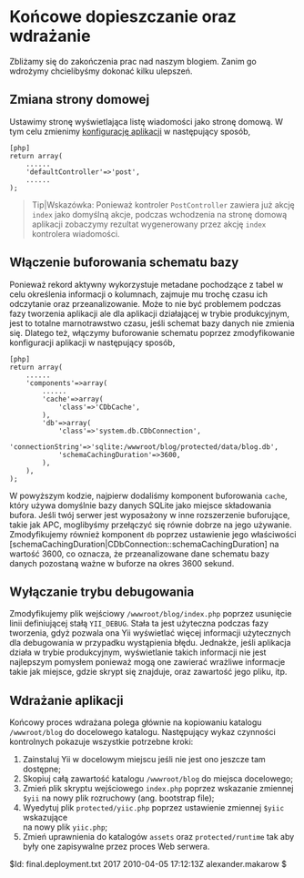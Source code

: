 Końcowe dopieszczanie oraz wdrażanie
============================

Zbliżamy się do zakończenia prac nad naszym blogiem. Zanim go wdrożymy chcielibyśmy dokonać kilku ulepszeń.


Zmiana strony domowej
------------------

Ustawimy stronę wyświetlająca listę wiadomości jako stronę domową. W tym celu zmienimy [konfigurację aplikacji](http://www.yiiframework.com/doc/guide/basics.application#application-configuration) w następujący sposób,

~~~
[php]
return array(
	......
	'defaultController'=>'post',
	......
);
~~~

> Tip|Wskazówka: Ponieważ kontroler `PostController` zawiera już akcję `index` jako domyślną akcje, podczas wchodzenia na stronę domową aplikacji zobaczymy rezultat wygenerowany przez akcję `index` kontrolera wiadomości.


Włączenie buforowania schematu bazy
-----------------------

Ponieważ rekord aktywny wykorzystuje metadane pochodzące z tabel w celu określenia informacji o kolumnach, zajmuje mu trochę czasu ich odczytanie oraz przeanalizowanie. Może to nie być problemem podczas fazy tworzenia aplikacji ale dla aplikacji działającej w trybie produkcyjnym, jest to totalne marnotrawstwo czasu, jeśli schemat bazy danych nie zmienia się. Dlatego też, włączymy buforowanie schematu poprzez zmodyfikowanie konfiguracji aplikacji w następujący sposób,

~~~
[php]
return array(
	......
	'components'=>array(
		......
		'cache'=>array(
			'class'=>'CDbCache',
		),
		'db'=>array(
			'class'=>'system.db.CDbConnection',
			'connectionString'=>'sqlite:/wwwroot/blog/protected/data/blog.db',
			'schemaCachingDuration'=>3600,
		),
	),
);
~~~

W powyższym kodzie, najpierw dodaliśmy komponent buforowania `cache`, który używa domyślnie bazy danych SQLite jako miejsce składowania bufora. Jeśli twój serwer jest wyposażony w inne rozszerzenie buforujące, takie jak APC, moglibyśmy przełączyć się równie dobrze na jego używanie. Zmodyfikujemy również komponent `db` poprzez ustawienie jego właściwości [schemaCachingDuration|CDbConnection::schemaCachingDuration] na wartość 3600, co oznacza, że przeanalizowane dane schematu bazy danych pozostaną ważne w buforze na okres 3600 sekund.


Wyłączanie trybu debugowania
------------------------

Zmodyfikujemy plik wejściowy `/wwwroot/blog/index.php` poprzez usunięcie linii definiującej stałą `YII_DEBUG`. Stała ta jest użyteczna podczas fazy tworzenia, gdyż pozwala ona Yii wyświetlać więcej informacji użytecznych dla debugowania w przypadku wystąpienia błędu. Jednakże, jeśli aplikacja działa w trybie produkcyjnym, wyświetlanie takich informacji nie jest najlepszym pomysłem ponieważ mogą one zawierać wrażliwe informacje takie jak miejsce, gdzie skrypt się znajduje, oraz zawartość jego pliku, itp.


Wdrażanie aplikacji
-------------------------

Końcowy proces wdrażana polega głównie na kopiowaniu katalogu `/wwwroot/blog` do docelowego katalogu. Następujący wykaz czynności kontrolnych pokazuje wszystkie potrzebne kroki:

 1. Zainstaluj Yii w docelowym miejscu jeśli nie jest ono jeszcze tam dostępne; 
 2. Skopiuj całą zawartość katalogu `/wwwroot/blog` do miejsca docelowego;
 3. Zmień plik skryptu wejściowego `index.php` poprzez wskazanie zmiennej `$yii` na nowy plik rozruchowy (ang. bootstrap file);
 4. Wyedytuj plik `protected/yiic.php` poprzez ustawienie zmiennej `$yiic` wskazujące  
 na nowy plik `yiic.php`;
 5. Zmień uprawnienia do katalogów `assets` oraz `protected/runtime` tak aby były one 
 zapisywalne przez proces Web serwera.


<div class="revision">$Id: final.deployment.txt 2017 2010-04-05 17:12:13Z alexander.makarow $</div>